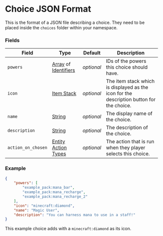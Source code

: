 # Choice JSON Format

This is the format of a JSON file describing a choice. They need to be placed inside the `choices` folder within your namespace.

### Fields

Field  | Type | Default | Description
-------|------|---------|-------------
`powers` | [Array](data_types/array.md) of [Identifiers](data_types/identifier.md) | _optional_ | IDs of the powers this choice should have.
`icon` | [Item Stack](data_types/item_stack.md) | _optional_ | The item stack which is displayed as the icon for the description button for the choice.
`name` | [String](data_types/string.md) | _optional_ | The display name of the choice.
`description` | [String](data_types/string.md) | _optional_ | The description of the choice.
`action_on_chosen` | [Entity Action Types](https://origins.readthedocs.io/en/latest/types/entity_action_types/) | _optional_ | The action that is run when they player selects this choice.

### Example

```json
{
    "powers": [
        "example_pack:mana_bar",
        "example_pack:mana_recharge",
        "example_pack:mana_recharge_2"
    ],
    "icon": "minecraft:diamond",
    "name": "Magic User",
    "description": "You can harness mana to use in a staff!"
}
```
This example choice adds with a `minecraft:diamond` as its icon.
